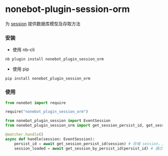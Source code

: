 # nonebot-plugin-session-orm

为 [session](https://github.com/noneplugin/nonebot-plugin-session) 提供数据库模型及存取方法


### 安装

- 使用 nb-cli

```
nb plugin install nonebot_plugin_session_orm
```

- 使用 pip

```
pip install nonebot_plugin_session_orm
```

### 使用

```python
from nonebot import require

require("nonebot_plugin_session_orm")

from nonebot_plugin_session import EventSession
from nonebot_plugin_session_orm import get_session_persist_id, get_session_by_persist_id

@matcher.handle()
async def handle(session: EventSession):
    persist_id = await get_session_persist_id(session) # 存储 session，返回 persist_id
    session_loaded = await get_session_by_persist_id(persist_id) # 通过 persist_id 获取 session
```
